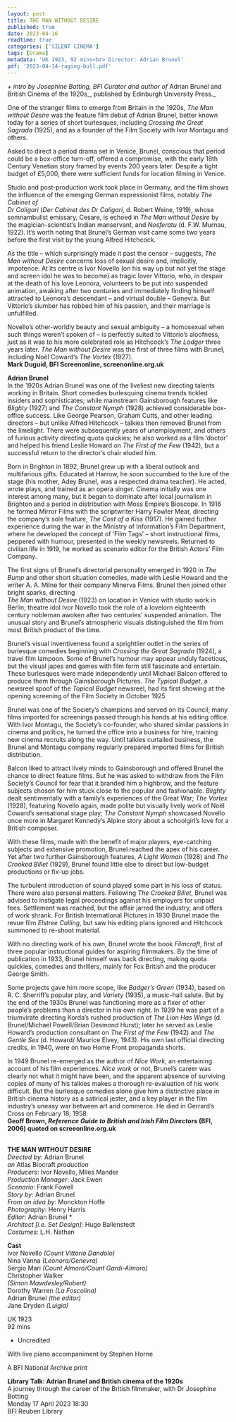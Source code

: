 ```yaml
---
layout: post
title: THE MAN WITHOUT DESIRE
published: true
date: 2023-04-16
readtime: true
categories: ['SILENT CINEMA']
tags: [Drama]
metadata: 'UK 1923, 92 mins<br> Director: Adrian Brunel'
pdf: '2023-04-14-raging-bull.pdf'
---
```


_+ intro by Josephine Botting, BFI Curator and author of_ Adrian Brunel and British Cinema of the 1920s_, published by Edinburgh University Press._

One of the stranger films to emerge from Britain in the 1920s, _The Man without Desire_ was the feature film debut of Adrian Brunel, better known today for a series of short burlesques, including _Crossing the Great Sagrada_ (1925), and as a founder of the Film Society with Ivor Montagu and others.

Asked to direct a period drama set in Venice, Brunel, conscious that period could be a box-office turn-off, offered a compromise, with the early 18th Century Venetian story framed by events 200 years later. Despite a tight budget of £5,000, there were sufficient funds for location filming in Venice.

Studio and post-production work took place in Germany, and the film shows the influence of the emerging German expressionist films, notably _The Cabinet of  
Dr Caligari_ (_Der Cabinet des Dr Caligari_, d. Robert Weine, 1919), whose somnambulist emissary, Cesare, is echoed in _The Man without Desire_ by the magician-scientist’s Indian manservant, and _Nosferatu_ (d. F.W. Murnau, 1922). It’s worth noting that Brunel’s German visit came some two years before the first visit by the young Alfred Hitchcock.

As the title – which surprisingly made it past the censor – suggests, _The Man without Desire_ concerns loss of sexual desire and, implicitly, impotence. At its centre is Ivor Novello (on his way up but not yet the stage and screen idol he was to become) as tragic lover Vittorio, who, in despair at the death of his love Leonora, volunteers to be put into suspended animation, awaking after two centuries and immediately finding himself attracted to Leonora’s descendant – and virtual double – Genevra. But Vittorio’s slumber has robbed him of his passion, and their marriage is unfulfilled.

Novello’s other-worldly beauty and sexual ambiguity – a homosexual when such things weren’t spoken of – is perfectly suited to Vittorio’s aloofness, just as it was to his more celebrated role as Hitchcock’s _The Lodger_ three years later. _The Man without Desire_ was the first of three films with Brunel, including Noël Coward’s _The Vortex_ (1927).  
**Mark Duguid, BFI Screenonline, screenonline.org.uk**

**Adrian Brunel**  
In the 1920s Adrian Brunel was one of the liveliest new directing talents working in Britain. Short comedies burlesquing cinema trends tickled insiders and sophisticates; while mainstream Gainsborough features like _Blighty_ (1927) and _The Constant Nymph_ (1928) achieved considerable box-office success. Like George Pearson, Graham Cutts, and other leading directors – but unlike Alfred Hitchcock – talkies then removed Brunel from the limelight. There were subsequently years of unemployment, and others of furious activity directing quota quickies; he also worked as a film ‘doctor’ and helped his friend Leslie Howard on _The First of the Few_ (1942), but a successful return to the director’s chair eluded him.

Born in Brighton in 1892, Brunel grew up with a liberal outlook and multifarious gifts. Educated at Harrow, he soon succumbed to the lure of the stage (his mother, Adey Brunel, was a respected drama teacher). He acted, wrote plays, and trained as an opera singer. Cinema initially was one interest among many, but it began to dominate after local journalism in Brighton and a period in distribution with Moss Empire’s Bioscope. In 1916 he formed Mirror Films with the scriptwriter Harry Fowler Mear, directing the company’s sole feature, _The Cost of a Kiss_ (1917). He gained further experience during the war in the Ministry of Information’s Film Department, where he developed the concept of ‘Film Tags’ – short instructional films, peppered with humour, presented in the weekly newsreels. Returned to civilian life in 1919, he worked as scenario editor for the British Actors’ Film Company.

The first signs of Brunel’s directorial personality emerged in 1920 in _The Bump_ and other short situation comedies, made with Leslie Howard and the writer A. A. Milne for their company Minerva Films. Brunel then joined other bright sparks, directing  
_The Man without Desire_ (1923) on location in Venice with studio work in Berlin; theatre idol Ivor Novello took the role of a lovelorn eighteenth century nobleman awoken after two centuries’ suspended animation. The unusual story and Brunel’s atmospheric visuals distinguished the film from most British product of the time.

Brunel’s visual inventiveness found a sprightlier outlet in the series of burlesque comedies beginning with _Crossing the Great Sagrada_ (1924), a travel film lampoon. Some of Brunel’s humour may appear unduly facetious, but the visual japes and games with film form still fascinate and entertain. These burlesques were made independently until Michael Balcon offered to produce them through Gainsborough Pictures. _The Typical Budget_, a newsreel spoof of the _Topical Budget_ newsreel, had its first showing at the opening screening of the Film Society in October 1925.

Brunel was one of the Society’s champions and served on its Council; many films imported for screenings passed through his hands at his editing office. With Ivor Montagu, the Society’s co-founder, who shared similar passions in cinema and politics, he turned the office into a business for hire, training new cinema recruits along the way. Until talkies curtailed business, the Brunel and Montagu company regularly prepared imported films for British distribution.

Balcon liked to attract lively minds to Gainsborough and offered Brunel the chance to direct feature films. But he was asked to withdraw from the Film Society’s Council for fear that it branded him a highbrow, and the feature subjects chosen for him stuck close to the popular and fashionable. _Blighty_ dealt sentimentally with a family’s experiences of the Great War; _The Vortex_ (1928), featuring Novello again, made polite but visually lively work of Noël Coward’s sensational stage play; _The Constant Nymph_ showcased Novello once more in Margaret Kennedy’s Alpine story about a schoolgirl’s love for a British composer.

With these films, made with the benefit of major players, eye-catching subjects and extensive promotion, Brunel reached the apex of his career. Yet after two further Gainsborough features, _A Light Woman_ (1928) and _The Crooked Billet_ (1929), Brunel found little else to direct but low-budget productions or fix-up jobs.

The turbulent introduction of sound played some part in his loss of status. There were also personal matters. Following _The Crooked Billet_, Brunel was advised to instigate legal proceedings against his employers for unpaid fees. Settlement was reached, but the affair jarred the industry, and offers of work shrank. For British International Pictures in 1930 Brunel made the revue film _Elstree Calling_, but saw his editing plans ignored and Hitchcock summoned to re-shoot material.

With no directing work of his own, Brunel wrote the book _Filmcraft_, first of three popular instructional guides for aspiring filmmakers. By the time of publication in 1933, Brunel himself was back directing, making quota quickies, comedies and thrillers, mainly for Fox British and the producer George Smith.

Some projects gave him more scope, like _Badger’s Green_ (1934), based on R. C. Sherriff’s popular play, and _Variety_ (1935), a music-hall salute. But by the end of the 1930s Brunel was functioning more as a fixer of other people’s problems than a director in his own right. In 1939 he was part of a triumvirate directing Korda’s rushed production of _The Lion Has Wings_ (d. Brunel/Michael Powell/Brian Desmond Hurst); later he served as Leslie Howard’s production consultant on _The First of the Few_ (1942) and _The Gentle Sex_ (d. Howard/ Maurice Elvey, 1943). His own last official directing credits, in 1940, were on two Home Front propaganda shorts.

In 1949 Brunel re-emerged as the author of _Nice Work_, an entertaining account of his film experiences. _Nice work_ or not, Brunel’s career was clearly not what it might have been, and the apparent absence of surviving copies of many of his talkies makes a thorough re-evaluation of his work difficult. But the burlesque comedies alone give him a distinctive place in British cinema history as a satirical jester, and a key player in the film industry’s uneasy war between art and commerce. He died in Gerrard’s Cross on February 18, 1958.  
**Geoff Brown, _Reference Guide to British and Irish Film Directors_ (BFI, 2006) quoted on screeonline.org.uk**  
<br>

**THE MAN WITHOUT DESIRE**  
_Directed by_: Adrian Brunel  
_an_ Atlas Biocraft _production_  
_Producers_: Ivor Novello, Miles Mander  
_Production Manager_: Jack Ewen  
_Scenario_: Frank Fowell  
_Story by_: Adrian Brunel  
_From an idea by_: Monckton Hoffe  
_Photography_: Henry Harris  
_Editor_: Adrian Brunel *  
_Architect [i.e. Set Design]_: Hugo Ballenstedt  
_Costumes_: L.H. Nathan  

**Cast**  
Ivor Novello _(Count Vittorio Dandolo)_  
Nina Vanna _(Leonora/Genevra)_  
Sergio Mari _(Count Almoro/Count Gardi-Almoro)_  
Christopher Walker  
_(Simon Mawdesley/Robert)_  
Dorothy Warren _(La Foscolina)_  
Adrian Brunel _(the editor)_  
Jane Dryden _(Luigia)_  

UK 1923  
92 mins  

* Uncredited  

With live piano accompaniment by Stephen Horne  

A BFI National Archive print  

**Library Talk: Adrian Brunel and British cinema of the 1920s**  
A journey through the career of the British filmmaker, with Dr Josephine Botting  
Monday 17 April 2023 18:30  
BFI Reuben Library  
<!--stackedit_data:
eyJoaXN0b3J5IjpbLTY2NTk1MjMyLDczMDk5ODExNl19
-->